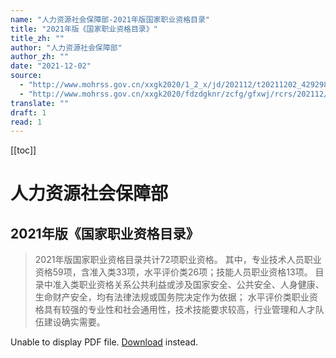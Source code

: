 ```yaml
---
name: "人力资源社会保障部-2021年版国家职业资格目录"
title: "2021年版《国家职业资格目录》"
title_zh: ""
author: "人力资源社会保障部"
author_zh: ""
date: "2021-12-02"
source: 
  - "http://www.mohrss.gov.cn/xxgk2020/1_2_x/jd/202112/t20211202_429298.html"
  - "http://www.mohrss.gov.cn/xxgk2020/fdzdgknr/zcfg/gfxwj/rcrs/202112/t20211202_429301.html"
translate: ""
draft: 1
read: 1
---
```


[[toc]]


# 人力资源社会保障部

## 2021年版《国家职业资格目录》

> 2021年版国家职业资格目录共计72项职业资格。
> 其中，专业技术人员职业资格59项，含准入类33项，水平评价类26项；技能人员职业资格13项。
> 目录中准入类职业资格关系公共利益或涉及国家安全、公共安全、人身健康、生命财产安全，均有法律法规或国务院决定作为依据；
> 水平评价类职业资格具有较强的专业性和社会通用性，技术技能要求较高，行业管理和人才队伍建设确实需要。

<object data="../resources/P020211202354560821450.pdf" type="application/pdf" width="100%" height="400px">
  <p>Unable to display PDF file. 
    <a href="../resources/P020211202354560821450.pdf">Download</a> instead.</p>
</object>